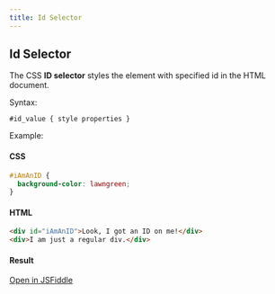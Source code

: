 ```yaml
---
title: Id Selector
---
```

## Id Selector

The CSS **ID selector** styles the element with specified id in the HTML document.

Syntax:

`#id_value { style properties }`

Example:

#### CSS

```CSS
#iAmAnID {
  background-color: lawngreen;
}
```

#### HTML

```HTML
<div id="iAmAnID">Look, I got an ID on me!</div>
<div>I am just a regular div.</div>
```
#### Result 

[Open in JSFiddle](https://jsfiddle.net/qgg3oLj7/4/)




